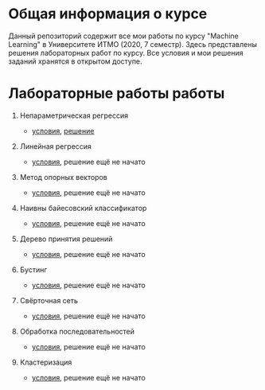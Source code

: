 # Общая информация о курсе

Данный репозиторий содержит все мои работы по курсу "Machine Learning" в Университете ИТМО (2020, 7 семестр). Здесь представлены решения лабораторных работ по курсу. Все условия и мои решения заданий хранятся в открытом доступе.

# Лабораторные работы работы

1. Непараметрическая регрессия

   * [условия](lab01-knn/tasks.md), [решение](lab01-knn)

2. Линейная регрессия

   * [условия](lab02-linear/tasks.md), решение ещё не начато

3. Метод опорных векторов

   * [условия](lab03-svm/tasks.md), решение ещё не начато

4. Наивны байесовский классификатор

   * [условия](lab04-bayes/tasks.md), решение ещё не начато

5. Дерево принятия решений

   * [условия](lab05-dt/tasks.md), решение ещё не начато

6. Бустинг

   * [условия](lab06-boost/tasks.md), решение ещё не начато

7. Свёрточная сеть

   * [условия](lab07-cnn/tasks.md), решение ещё не начато

8. Обработка последовательностей

   * [условия](lab08-rnn/tasks.md), решение ещё не начато

9. Кластеризация

   * [условия](lab09-clust/tasks.md), решение ещё не начато

